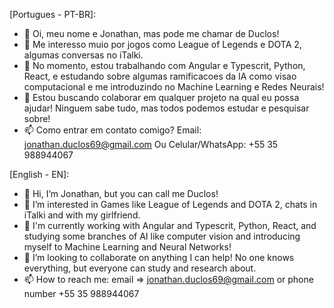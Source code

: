 [Portugues - PT-BR]:
- 👋 Oi, meu nome e Jonathan, mas pode me chamar de Duclos!
- 👀 Me interesso muio por jogos como League of Legends e DOTA 2, algumas conversas no iTalki.
- 🌱 No momento, estou trabalhando com Angular e Typescrit, Python, React, e estudando sobre algumas ramificacoes da IA como visao computacional e me introduzindo no Machine Learning e Redes Neurais!
- 💞️ Estou buscando colaborar em qualquer projeto na qual eu possa ajudar! Ninguem sabe tudo, mas todos podemos estudar e pesquisar sobre!
- 📫 Como entrar em contato comigo? Email: jonathan.duclos69@gmail.com Ou Celular/WhatsApp: +55 35 988944067

[English - EN]: 
- 👋 Hi, I’m Jonathan, but you can call me Duclos!
- 👀 I’m interested in Games like League of Legends and DOTA 2, chats in iTalki and with my girlfriend.
- 🌱 I'm currently working with Angular and Typescrit, Python, React, and studying some branches of AI like computer vision and introducing myself to Machine Learning and Neural Networks!
- 💞️ I’m looking to collaborate on anything I can help! No one knows everything, but everyone can study and research about.
- 📫 How to reach me: email => jonathan.duclos69@gmail.com or phone number +55 35 988944067

<!---
SlammerNet/SlammerNet is a ✨ special ✨ repository because its `README.md` (this file) appears on your GitHub profile.
You can click the Preview link to take a look at your changes.
--->
